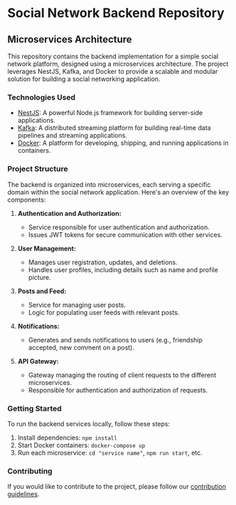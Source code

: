 # Social Network Backend Repository

## Microservices Architecture

This repository contains the backend implementation for a simple social network platform, designed using a microservices architecture. The project leverages NestJS, Kafka, and Docker to provide a scalable and modular solution for building a social networking application.

### Technologies Used

- [NestJS](https://nestjs.com/): A powerful Node.js framework for building server-side applications.
- [Kafka](https://kafka.apache.org/): A distributed streaming platform for building real-time data pipelines and streaming applications.
- [Docker](https://www.docker.com/): A platform for developing, shipping, and running applications in containers.

### Project Structure

The backend is organized into microservices, each serving a specific domain within the social network application. Here's an overview of the key components:

1. **Authentication and Authorization:**
   - Service responsible for user authentication and authorization.
   - Issues JWT tokens for secure communication with other services.

2. **User Management:**
   - Manages user registration, updates, and deletions.
   - Handles user profiles, including details such as name and profile picture.

3. **Posts and Feed:**
   - Service for managing user posts.
   - Logic for populating user feeds with relevant posts.


4. **Notifications:**
   - Generates and sends notifications to users (e.g., friendship accepted, new comment on a post).

5. **API Gateway:**
   - Gateway managing the routing of client requests to the different microservices.
   - Responsible for authentication and authorization of requests.

### Getting Started

To run the backend services locally, follow these steps:

1. Install dependencies: `npm install`
2. Start Docker containers: `docker-compose up`
3. Run each microservice: `cd "service name"`, `npm run start`, etc.

### Contributing

If you would like to contribute to the project, please follow our [contribution guidelines](CONTRIBUTING.md).

